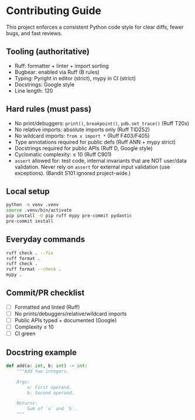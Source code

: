 # Contributing Guide

This project enforces a consistent Python code style for clear diffs, fewer bugs, and fast reviews.

## Tooling (authoritative)

* Ruff: formatter + linter + import sorting
* Bugbear: enabled via Ruff (B rules)
* Typing: Pyright in editor (strict), mypy in CI (strict)
* Docstrings: Google style
* Line length: 120

## Hard rules (must pass)

* No print/debuggers: `print()`, `breakpoint()`, `pdb.set_trace()` (Ruff T20x)
* No relative imports: absolute imports only (Ruff TID252)
* No wildcard imports: `from x import *` (Ruff F403/F405)
* Type annotations required for public defs (Ruff ANN + mypy strict)
* Docstrings required for public APIs (Ruff D, Google style)
* Cyclomatic complexity: ≤ 10 (Ruff C901)
* `assert` allowed for: test code, internal invariants that are NOT user/data validation. Never rely on `assert` for external input validation (use exceptions). (Bandit S101 ignored project-wide.)

## Local setup

```bash
python -m venv .venv
source .venv/bin/activate
pip install -U pip ruff mypy pre-commit pydantic
pre-commit install
```

## Everyday commands

```bash
ruff check . --fix
ruff format .
ruff check .
ruff format --check .
mypy .
```

## Commit/PR checklist

* [ ] Formatted and linted (Ruff)
* [ ] No prints/debuggers/relative/wildcard imports
* [ ] Public APIs typed + documented (Google)
* [ ] Complexity ≤ 10
* [ ] CI green

## Docstring example

```python
def add(a: int, b: int) -> int:
    """Add two integers.

    Args:
        a: First operand.
        b: Second operand.

    Returns:
        Sum of `a` and `b`.
    """
```
